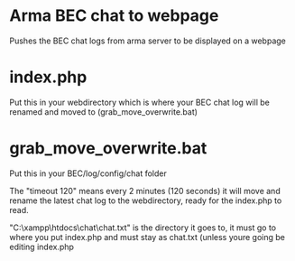 # Arma BEC chat to webpage
Pushes the BEC chat logs from arma server to be displayed on a webpage

# index.php

Put this in your webdirectory which is where your BEC chat log will be renamed and moved to (grab_move_overwrite.bat)

# grab_move_overwrite.bat

Put this in your BEC/log/config/chat folder

The "timeout 120" means every 2 minutes (120 seconds) it will move and rename the latest chat log to the webdirectory, ready for the index.php to read.

"C:\xampp\htdocs\chat\chat.txt" is the directory it goes to, it must go to where you put index.php and must stay as chat.txt (unless youre going be editing index.php

